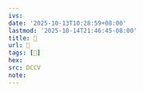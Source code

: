 ```yaml
---
ivs:
date: '2025-10-13T10:28:59+08:00'
lastmod: '2025-10-14T21:46:45-08:00'
title: 􄸂
url: 􄸂
tags: [𧕥]
hex: 
src: DCCV
note:
---
```

